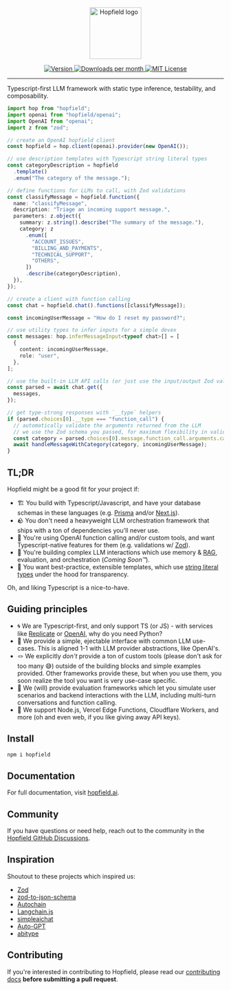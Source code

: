 <br/>

<p align="center">
  <a href="https://hopfield.ai">
    <picture>
      <source media="(prefers-color-scheme: dark)" srcset="https://raw.githubusercontent.com/EnjoinHQ/hopfield/main/.github/hopfield-w-text.png">
      <img alt="Hopfield logo" src="https://raw.githubusercontent.com/EnjoinHQ/hopfield/main/.github/hopfield-white-w-text.png" width="auto" height="120">
    </picture>
  </a>
</p>

<div align="center">
  <a href="https://www.npmjs.com/package/hopfield">
    <picture>
      <source media="(prefers-color-scheme: dark)" srcset="https://img.shields.io/npm/v/hopfield?colorA=21262d&colorB=21262d&style=flat">
      <img src="https://img.shields.io/npm/v/hopfield?colorA=f6f8fa&colorB=f6f8fa&style=flat" alt="Version">
    </picture>
  </a>
  <a href="https://www.npmjs.com/package/hopfield">
    <picture>
      <source media="(prefers-color-scheme: dark)" srcset="https://img.shields.io/npm/dm/hopfield?colorA=21262d&colorB=21262d&style=flat">
      <img src="https://img.shields.io/npm/dm/hopfield?colorA=f6f8fa&colorB=f6f8fa&style=flat" alt="Downloads per month">
    </picture>
  </a>
  <a href="https://github.com/EnjoinHQ/hopfield/blob/main/LICENSE">
    <picture>
      <source media="(prefers-color-scheme: dark)" srcset="https://img.shields.io/npm/l/hopfield?colorA=21262d&colorB=21262d&style=flat">
      <img src="https://img.shields.io/npm/l/hopfield?colorA=f6f8fa&colorB=f6f8fa&style=flat" alt="MIT License">
    </picture>
  </a>
</div>

---

Typescript-first LLM framework with static type inference, testability, and composability.

```ts
import hop from "hopfield";
import openai from "hopfield/openai";
import OpenAI from "openai";
import z from "zod";

// create an OpenAI hopfield client
const hopfield = hop.client(openai).provider(new OpenAI());

// use description templates with Typescript string literal types
const categoryDescription = hopfield
  .template()
  .enum("The category of the message.");

// define functions for LLMs to call, with Zod validations
const classifyMessage = hopfield.function({
  name: "classifyMessage",
  description: "Triage an incoming support message.",
  parameters: z.object({
    summary: z.string().describe("The summary of the message."),
    category: z
      .enum([
        "ACCOUNT_ISSUES",
        "BILLING_AND_PAYMENTS",
        "TECHNICAL_SUPPORT",
        "OTHERS",
      ])
      .describe(categoryDescription),
  }),
});

// create a client with function calling
const chat = hopfield.chat().functions([classifyMessage]);

const incomingUserMessage = "How do I reset my password?";

// use utility types to infer inputs for a simple devex
const messages: hop.inferMessageInput<typeof chat>[] = [
  {
    content: incomingUserMessage,
    role: "user",
  },
];

// use the built-in LLM API calls (or just use the input/output Zod validations)
const parsed = await chat.get({
  messages,
});

// get type-strong responses with `__type` helpers
if (parsed.choices[0].__type === "function_call") {
  // automatically validate the arguments returned from the LLM
  // we use the Zod schema you passed, for maximum flexibility in validation
  const category = parsed.choices[0].message.function_call.arguments.category;
  await handleMessageWithCategory(category, incomingUserMessage);
}
```

## TL;DR

Hopfield might be a good fit for your project if:

- 🏗️ You build with Typescript/Javascript, and have your database schemas in these languages (e.g. [Prisma](https://www.prisma.io/) and/or [Next.js](https://nextjs.org/)).
- 🪨 You don't need a heavyweight LLM orchestration framework that ships with a ton of dependencies you'll never use.
- 🤙 You're using OpenAI function calling and/or custom tools, and want Typescript-native features for them (e.g. validations w/ [Zod](https://github.com/colinhacks/zod)).
- 💬 You're building complex LLM interactions which use memory & [RAG](https://www.promptingguide.ai/techniques/rag), evaluation, and orchestration (_Coming Soon™_).
- 📝 You want best-practice, extensible templates, which use [string literal types](https://www.typescriptlang.org/docs/handbook/2/template-literal-types.html)
  under the hood for transparency.

Oh, and liking Typescript is a nice-to-have.

## Guiding principles

- 🌀 We are Typescript-first, and only support TS (or JS) - with services like [Replicate](https://replicate.com/) or [OpenAI](https://platform.openai.com/docs/introduction), why do you need Python?
- 🤏 We provide a simple, ejectable interface with common LLM use-cases. This is aligned 1-1 with LLM provider abstractions, like OpenAI's.
- 🪢 We explicitly _don't_ provide a ton of custom tools (please don't ask for too many 😅) outside of the building blocks and simple examples provided. Other frameworks provide these, but when you use them, you soon realize the tool you want is very use-case specific.
- 🧪 We (will) provide evaluation frameworks which let you simulate user scenarios and backend interactions with the LLM, including multi-turn conversations and function calling.
- 🐶 We support Node.js, Vercel Edge Functions, Cloudflare Workers, and more (oh and even web, if you like giving away API keys).

## Install

```bash
npm i hopfield
```

## Documentation

For full documentation, visit [hopfield.ai](https://hopfield.ai).

## Community

If you have questions or need help, reach out to the community in the [Hopfield GitHub Discussions](https://github.com/EnjoinHQ/hopfield/discussions).

## Inspiration

Shoutout to these projects which inspired us:

- [Zod](https://github.com/colinhacks/zod)
- [zod-to-json-schema](https://github.com/StefanTerdell/zod-to-json-schema)
- [Autochain](https://github.com/Forethought-Technologies/AutoChain)
- [Langchain.js](https://github.com/hwchase17/langchainjs)
- [simpleaichat](https://github.com/minimaxir/simpleaichat)
- [Auto-GPT](https://github.com/Significant-Gravitas/Auto-GPT)
- [abitype](https://github.com/wagmi-dev/abitype)

## Contributing

If you're interested in contributing to Hopfield, please read our [contributing docs](https://github.com/EnjoinHQ/hopfield/blob/main/.github/CONTRIBUTING.md) **before submitting a pull request**.
